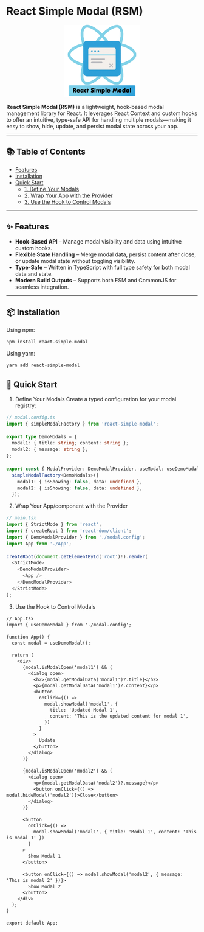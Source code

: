 # React Simple Modal (RSM)

<p align="center">
  <img src="./public/logo.png" alt="React Simple Modal Logo" width="200"/>
</p>

**React Simple Modal (RSM)** is a lightweight, hook-based modal management library for React. It leverages React Context and custom hooks to offer an intuitive, type-safe API for handling multiple modals—making it easy to show, hide, update, and persist modal state across your app.

---

## 📚 Table of Contents

- [Features](#-features)
- [Installation](#-installation)
- [Quick Start](#-quick-start)
  - [1. Define Your Modals](#1-define-your-modals)
  - [2. Wrap Your App with the Provider](#2-wrap-your-app-with-the-provider)
  - [3. Use the Hook to Control Modals](#3-use-the-hook-to-control-modals)

---

## ✨ Features

- **Hook-Based API** – Manage modal visibility and data using intuitive custom hooks.
- **Flexible State Handling** – Merge modal data, persist content after close, or update modal state without toggling visibility.
- **Type-Safe** – Written in TypeScript with full type safety for both modal data and state.
- **Modern Build Outputs** – Supports both ESM and CommonJS for seamless integration.

---

## 📦 Installation

Using npm:

```bash
npm install react-simple-modal
```

Using yarn:

```bash
yarn add react-simple-modal
```

## 🚀 Quick Start

1. Define Your Modals
Create a typed configuration for your modal registry:

```typescript
// modal.config.ts
import { simpleModalFactory } from 'react-simple-modal';

export type DemoModals = {
  modal1: { title: string; content: string };
  modal2: { message: string };
};

export const { ModalProvider: DemoModalProvider, useModal: useDemoModal } =
  simpleModalFactory<DemoModals>({
    modal1: { isShowing: false, data: undefined },
    modal2: { isShowing: false, data: undefined },
  });

```

2. Wrap Your App/component with the Provider

```typescript
// main.tsx
import { StrictMode } from 'react';
import { createRoot } from 'react-dom/client';
import { DemoModalProvider } from './modal.config';
import App from './App';

createRoot(document.getElementById('root')!).render(
  <StrictMode>
    <DemoModalProvider>
      <App />
    </DemoModalProvider>
  </StrictMode>
);
```

3. Use the Hook to Control Modals

```tsx
// App.tsx
import { useDemoModal } from './modal.config';

function App() {
  const modal = useDemoModal();

  return (
    <div>
      {modal.isModalOpen('modal1') && (
        <dialog open>
          <h2>{modal.getModalData('modal1')?.title}</h2>
          <p>{modal.getModalData('modal1')?.content}</p>
          <button
            onClick={() =>
              modal.showModal('modal1', {
                title: 'Updated Modal 1',
                content: 'This is the updated content for modal 1',
              })
            }
          >
            Update
          </button>
        </dialog>
      )}

      {modal.isModalOpen('modal2') && (
        <dialog open>
          <p>{modal.getModalData('modal2')?.message}</p>
          <button onClick={() => modal.hideModal('modal2')}>Close</button>
        </dialog>
      )}

      <button
        onClick={() =>
          modal.showModal('modal1', { title: 'Modal 1', content: 'This is modal 1' })
        }
      >
        Show Modal 1
      </button>

      <button onClick={() => modal.showModal('modal2', { message: 'This is modal 2' })}>
        Show Modal 2
      </button>
    </div>
  );
}

export default App;
```
